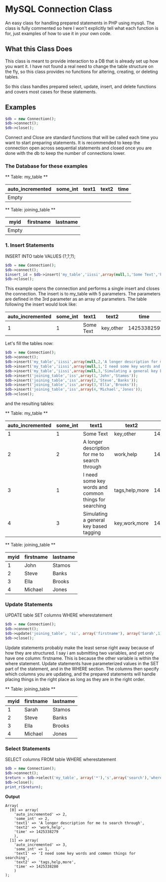 # MySQL Connection Class

An easy class for handling prepared statements in PHP using mysqli. The class is fully commented
so here I won't explicitly tell what each function is for, just examples of how to use it in 
your own code.

## What this Class Does

This class is meant to provide interaction to a DB that is already set up how you want it. I have
not found a real need to change the table structure on the fly, so this class provides no functions
for altering, creating, or deleting tables.

So this class handles prepared select, update, insert, and delete functions and covers most cases
for these statements.

## Examples

```php
$db = new Connection();
$db->connect();
$db->close();
```

Connect and Close are standard functions that will be called each time you want to start preparing
statements. It is recommended to keep the connection open across sequential statements and closed
once you are done with the db to keep the number of connections lower.

### The Database for these examples

** Table: my_table **

auto_incremented | some_int | text1 | text2 | time 
---------------- | -------- | ----- | ----- | ----
Empty |  |  |  | 

** Table: joining_table **

myid | firstname | lastname 
---- | --------- | -------- 
Empty | |   

### 1. Insert Statements

INSERT INTO table VALUES (?,?,?);

```php
$db = new Connection();
$db->connect();
$insert_id = $db->insert('my_table','iissi',array(null,1,'Some Text','key,other',time()));
$db->close();
```

This example opens the connection and performs a single insert and closes the connection. The insert is
to my_table with 5 parameters. The parameters are defined in the 3rd parameter as an array of parameters.
The table following the insert would look like:

auto_incremented | some_int | text1 | text2 | time 
---------------- | -------- | ----- | ----- | ----
1 | 1 | Some Text | key,other | 1425338259

Let's fill the tables now:


```php
$db = new Connection();
$db->connect();
$db->insert('my_table','iissi',array(null,2,'A longer description for me to search through','work,help',time()));
$db->insert('my_table','iissi',array(null,1,'I need some key words and common things for searching','tags,help,more',time()));
$db->insert('my_table','iissi',array(null,3,'Simulating a general key based tagging','key,work,more',time()));
$db->insert('joining_table','iss',array(1,'John','Stamos'));
$db->insert('joining_table','iss',array(2,'Steve','Banks'));
$db->insert('joining_table','iss',array(3,'Ella','Brooks'));
$db->insert('joining_table','iss',array(4,'Michael','Jones'));
$db->close();
```

and the resulting tables:

** Table: my_table **

auto_incremented | some_int | text1 | text2 | time 
---------------- | -------- | ----- | ----- | ----
1 | 1 | Some Text | key,other |  1425338259
2 | 2 | A longer description for me to search through | work,help |  1425338279
3 | 1 | I need some key words and common things for searching | tags,help,more |  1425338280
4 | 3 | Simulating a general key based tagging | key,work,more |  1425338281

** Table: joining_table **

myid | firstname | lastname 
---- | --------- | -------- 
1 | John | Stamos  
2 | Steve | Banks  
3 | Ella | Brooks 
4 | Michael | Jones

### Update Statements

UPDATE table SET columns WHERE wherestatement

```php
$db = new Connection();
$db->connect();
$db->update('joining_table', 'si', array('firstname'), array('Sarah',1), 'where myid=?');
$db->close();
``` 

Update statements probably make the least sense right away because of how they are structured. I say i am submitting
two variables, and yet only have one column: firstname. This is because the other variable is within the where statement.
Update statements have parameterized values in the SET part of the statement, and in the WHERE section. The columns then
specify which columns you are updating, and the prepared statements will handle placing things in the right place as
long as they are in the right order.

** Table: joining_table **

myid | firstname | lastname 
---- | --------- | -------- 
1 | Sarah | Stamos  
2 | Steve | Banks  
3 | Ella | Brooks 
4 | Michael | Jones

### Select Statements

SELECT columns FROM table WHERE wherestatement

```php
$db = new Connection();
$db->connect();
$return = $db->select('my_table', array('*'),'s',array('search'),'where text1 like ? order by auto_incremented desc');
$db->close();
print_r($return);
``` 

**Output**
```
Array(
  [0] => array( 
    'auto_incremented' => 2, 
	'some_int' => 2,
	'text1' => 'A longer description for me to search through',
	'text2' => 'work,help',
	'time' => 1425338279
	),
  [1] => array( 
    'auto_incremented' => 3, 
	'some_int' => 1,
	'text1' => 'I need some key words and common things for searching',
	'text2' => 'tags,help,more',
	'time' => 1425338280
	)	
);
```

